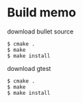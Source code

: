 # Build memo

download bullet source

    $ cmake .
    $ make
    $ make install

download gtest

    $ cmake .
    $ make
    $ make install
